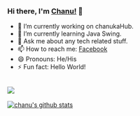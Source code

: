 ### Hi there, I'm [Chanu!](https://facebook.com/chanuka.dilhara.393) 👋

- 🔭 I’m currently working on chanukaHub.
- 🌱 I’m currently learning Java Swing.<!-- 👯 I’m looking to collaborate on ...- 🤔 I’m looking for help with ...-->
- 💬 Ask me about any tech related stuff.
- 📫 How to reach me: [Facebook](https://facebook.com/chanuka.dilhara.393)
- 😄 Pronouns: He/His
- ⚡ Fun fact: Hello World!

<br/>
<a href="https://github.com/chanukaHub">
  <img align="center" src="https://github-readme-stats.vercel.app/api/top-langs/?username=chanukaHub&theme=light&hide_langs_below=1" />
</a>
<br/>
<br/>
<a href="https://github.com/chanukaHub">
 <img align="center" src="https://github-readme-stats.vercel.app/api?username=chanukaHub&show_icons=true&theme=light&line_height=27" alt="chanu's github stats"/>
</a>
